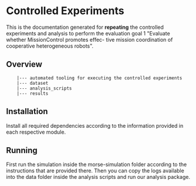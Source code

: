 # Controlled Experiments

This is the documentation generated for **repeating** the controlled experiments and analysis to perform the evaluation goal 1 "Evaluate whether MissionControl promotes effec-
tive mission coordination of cooperative heterogeneous robots".

## Overview

```
    |--- automated tooling for executing the controlled experiments
    |--- dataset
    |--- analysis_scripts
    |--- results
```


## Installation

Install all required dependencies according to the information provided in each respective module.

## Running

First run the simulation inside the morse-simulation folder according to the instructions that are provided there.
Then you can copy the logs available into the data folder inside the analysis scripts and run our analysis package.
